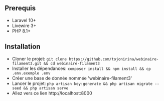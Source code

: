 ## Prerequis
- Laravel 10+
- Livewire 3+
- PHP 8.1+

## Installation
- Cloner le projet: `git clone https://github.com/tojonirina/webinaire-filament3.git && cd webinaire-filament3`
- Installer les dépendances: `composer install && npm install && cp .env.exemple .env`
- Créer une base de donnée nommée 'webinaire-filament3'
- Lancer le projet: `php artisan key:generate && php artisan migrate --seed && php artisan serve`
- Allez vers ce lien http://localhost:8000
